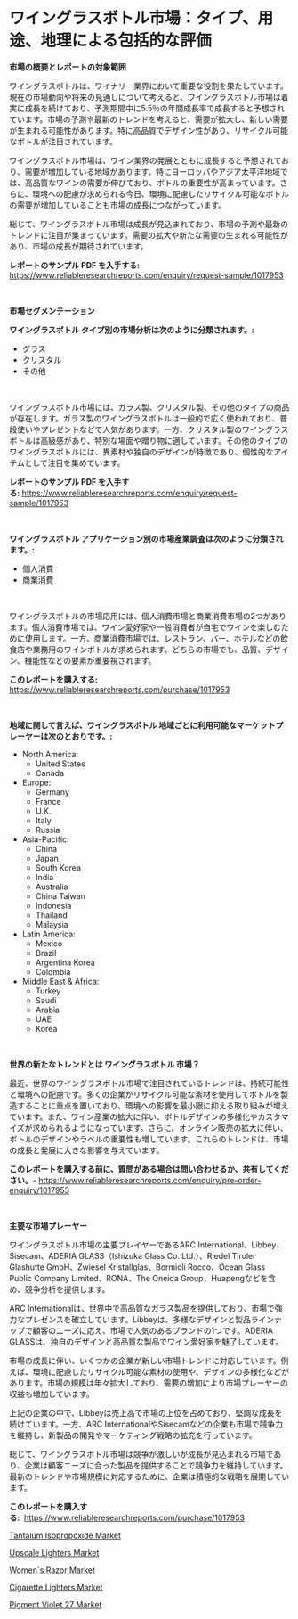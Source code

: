 <p><h1>ワイングラスボトル市場：タイプ、用途、地理による包括的な評価</h1></p><p><strong>市場の概要とレポートの対象範囲</strong></p>
<p><p>ワイングラスボトルは、ワイナリー業界において重要な役割を果たしています。現在の市場動向や将来の見通しについて考えると、ワイングラスボトル市場は着実に成長を続けており、予測期間中に5.5％の年間成長率で成長すると予想されています。市場の予測や最新のトレンドを考えると、需要が拡大し、新しい需要が生まれる可能性があります。特に高品質でデザイン性があり、リサイクル可能なボトルが注目されています。</p><p>ワイングラスボトル市場は、ワイン業界の発展とともに成長すると予想されており、需要が増加している地域があります。特にヨーロッパやアジア太平洋地域では、高品質なワインの需要が伸びており、ボトルの重要性が高まっています。さらに、環境への配慮が求められる今日、環境に配慮したリサイクル可能なボトルの需要が増加していることも市場の成長につながっています。</p><p>総じて、ワイングラスボトル市場は成長が見込まれており、市場の予測や最新のトレンドに注目が集まっています。需要の拡大や新たな需要の生まれる可能性があり、市場の成長が期待されています。</p></p>
<p><strong>レポートのサンプル PDF を入手する:</strong> <a href="https://www.reliableresearchreports.com/enquiry/request-sample/1017953">https://www.reliableresearchreports.com/enquiry/request-sample/1017953</a></p>
<p>&nbsp;</p>
<p><strong>市場セグメンテーション</strong></p>
<p><strong>ワイングラスボトル タイプ別の市場分析は次のように分類されます。:</strong></p>
<p><ul><li>グラス</li><li>クリスタル</li><li>その他</li></ul></p>
<p>&nbsp;</p>
<p><p>ワイングラスボトル市場には、ガラス製、クリスタル製、その他のタイプの商品が存在します。ガラス製のワイングラスボトルは一般的で広く使われており、普段使いやプレゼントなどで人気があります。一方、クリスタル製のワイングラスボトルは高級感があり、特別な場面や贈り物に適しています。その他のタイプのワイングラスボトルには、異素材や独自のデザインが特徴であり、個性的なアイテムとして注目を集めています。</p></p>
<p><strong>レポートのサンプル PDF を入手する:</strong>&nbsp;<a href="https://www.reliableresearchreports.com/enquiry/request-sample/1017953">https://www.reliableresearchreports.com/enquiry/request-sample/1017953</a></p>
<p>&nbsp;</p>
<p><strong> ワイングラスボトル アプリケーション別の市場産業調査は次のように分類されます。:</strong></p>
<p><ul><li>個人消費</li><li>商業消費</li></ul></p>
<p>&nbsp;</p>
<p><p>ワイングラスボトルの市場応用には、個人消費市場と商業消費市場の2つがあります。個人消費市場では、ワイン愛好家や一般消費者が自宅でワインを楽しむために使用します。一方、商業消費市場では、レストラン、バー、ホテルなどの飲食店や業務用のワインボトルが求められます。どちらの市場でも、品質、デザイン、機能性などの要素が重要視されます。</p></p>
<p><strong>このレポートを購入する:</strong>&nbsp; <a href="https://www.reliableresearchreports.com/purchase/1017953">https://www.reliableresearchreports.com/purchase/1017953</a></p>
<p>&nbsp;</p>
<p><strong>地域に関して言えば、ワイングラスボトル 地域ごとに利用可能なマーケットプレーヤーは次のとおりです。:</strong></p>
<p><ul>
    <li>
        North America:
        <ul>
            <li>United States</li>
            <li>Canada</li>
        </ul>
    </li>
    <li>
        Europe:
        <ul>
            <li>Germany</li>
            <li>France</li>
            <li>U.K.</li>
            <li>Italy</li>
            <li>Russia</li>
        </ul>
    </li>
    <li>
        Asia-Pacific:
        <ul>
            <li>China</li>
            <li>Japan</li>
            <li>South Korea</li>
            <li>India</li>
            <li>Australia</li>
            <li>China Taiwan</li>
            <li>Indonesia</li>
            <li>Thailand</li>
            <li>Malaysia</li>
        </ul>
    </li>
    <li>
        Latin America:
        <ul>
            <li>Mexico</li>
            <li>Brazil</li>
            <li>Argentina Korea</li>
            <li>Colombia</li>
        </ul>
    </li>
    <li>
        Middle East & Africa:
        <ul>
            <li>Turkey</li>
            <li>Saudi</li>
            <li>Arabia</li>
            <li>UAE</li>
            <li>Korea</li>
        </ul>
    </li>
    </ul></p>
<p>&nbsp;</p>
<p><strong>世界の新たなトレンドとは ワイングラスボトル 市場？</strong></p>
<p><p>最近、世界のワイングラスボトル市場で注目されているトレンドは、持続可能性と環境への配慮です。多くの企業がリサイクル可能な素材を使用してボトルを製造することに重点を置いており、環境への影響を最小限に抑える取り組みが増えています。また、ワイン産業の拡大に伴い、ボトルデザインの多様化やカスタマイズが求められるようになっています。さらに、オンライン販売の拡大に伴い、ボトルのデザインやラベルの重要性も増しています。これらのトレンドは、市場の成長と発展に大きな影響を与えています。</p></p>
<p><strong>このレポートを購入する前に、質問がある場合は問い合わせるか、共有してください。</strong>- <a href="https://www.reliableresearchreports.com/enquiry/pre-order-enquiry/1017953">https://www.reliableresearchreports.com/enquiry/pre-order-enquiry/1017953</a></p>
<p>&nbsp;</p>
<p><strong>主要な市場プレーヤー</strong></p>
<p><p>ワイングラスボトル市場の主要プレイヤーであるARC International、Libbey、Sisecam、ADERIA GLASS（Ishizuka Glass Co. Ltd.）、Riedel Tiroler Glashutte GmbH、Zwiesel Kristallglas、Bormioli Rocco、Ocean Glass Public Company Limited、RONA、The Oneida Group、Huapengなどを含め、競争分析を提供します。</p><p>ARC Internationalは、世界中で高品質なガラス製品を提供しており、市場で強力なプレゼンスを確立しています。Libbeyは、多様なデザインと製品ラインナップで顧客のニーズに応え、市場で人気のあるブランドの1つです。ADERIA GLASSは、独自のデザインと高品質な製品でワイン愛好家を魅了しています。</p><p>市場の成長に伴い、いくつかの企業が新しい市場トレンドに対応しています。例えば、環境に配慮したリサイクル可能な素材の使用や、デザインの多様化などがあります。市場の規模は年々拡大しており、需要の増加により市場プレーヤーの収益も増加しています。</p><p>上記の企業の中で、Libbeyは売上高で市場の上位を占めており、堅調な成長を続けています。一方、ARC InternationalやSisecamなどの企業も市場で競争力を維持し、新製品の開発やマーケティング戦略の拡充を行っています。</p><p>総じて、ワイングラスボトル市場は競争が激しいが成長が見込まれる市場であり、企業は顧客ニーズに合った製品を提供することで競争力を維持しています。最新のトレンドや市場規模に対応するために、企業は積極的な戦略を展開しています。</p></p>
<p><strong>このレポートを購入する:</strong>&nbsp;&nbsp;<a href="https://www.reliableresearchreports.com/purchase/1017953">https://www.reliableresearchreports.com/purchase/1017953</a></p>
<p><p><a href="https://view.publitas.com/reportprime-1/tantalum-isopropoxide-market-dynamics-2024-2031-also-about-its-market-trends-projections-and-opportunities/">Tantalum Isopropoxide Market</a></p><p><a href="https://changeable-paste-463.notion.site/Upscale-Lighters-Market-with-the-goal-of-estimating-the-market-size-and-future-growth-potential-of-v-c53290a4662141d4b5050972e76ff719">Upscale Lighters Market</a></p><p><a href="https://florentine-yuzu-f42.notion.site/Women-s-Razor-Market-Research-Report-Reveals-The-Latest-Trends-And-Opportunities-of-this-Market-for--8789f908b7544140a1f9f2baf57f3e89">Women`s Razor Market</a></p><p><a href="https://fuschia-pecorino-a6d.notion.site/Cigarette-Lighters-Market-Growth-Market-Trends-COVID-19-Impact-and-Forecasts-for-period-from-2024-533e48c61d7f44d0aafe77aa316eb9ee">Cigarette Lighters Market</a></p><p><a href="https://view.publitas.com/reportprime-1/pigment-violet-27-market-with-the-goal-of-estimating-the-market-size-and-future-growth-potential-of-various-market-segments-based-on-component-applications-end-user-and-region/">Pigment Violet 27 Market</a></p></p>